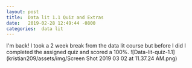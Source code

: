 ```yaml
---
layout: post
title:  Data lit 1.1 Quiz and Extras
date:   2019-02-28 12:49:44 -0800
categories:  data lit
---
```

I'm back!
I took a 2 week break from the data lit course but before I did I completed the
assigned quiz and scored a 100%.
![Data-lit-quiz-1.1](kristian209/assets/img/Screen Shot 2019 03 02 at 11.37.24 AM.png)
